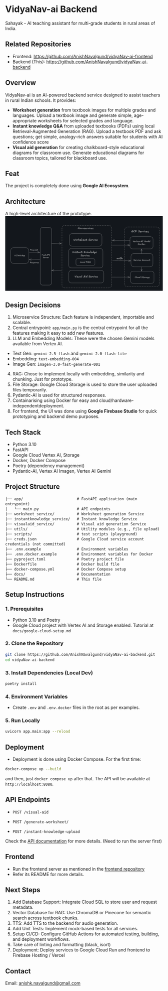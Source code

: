 # VidyaNav-ai Backend

Sahayak - AI teaching assistant for multi-grade students in rural areas of India.

## Related Repositories
- Frontend: https://github.com/AnishNavalgund/vidyaNav-ai-frontend
- Backend (This): https://github.com/AnishNavalgund/vidyaNav-ai-backend

## Overview
VidyaNav-ai is an AI-powered backend service designed to assist teachers in rural Indian schools. It provides:
- **Worksheet generation** from textbook images for multiple grades and languages. Upload a textbook image and generate simple, age-appropriate worksheets for selected grades and language.
- **Instant knowledge Q&A** from uploaded textbooks (PDFs) using local Retrieval-Augmented Generation (RAG). Upload a textbook PDF and ask questions; get simple, analogy-rich answers suitable for students with AI confidence score
- **Visual aid generation** for creating chalkboard-style educational diagrams for classroom use. Generate educational diagrams for classroom topics, tailored for blackboard use.

## Feat
The project is completely done using **Google AI Ecosystem**. 

## Architecture
A high-level architecture of the prototype.
![Architecture](docs/architecture.png)


## Design Decisions
1. Microservice Structure: Each feature is independent, importable and scalable.
2. Central entrypoint: `app/main.py` is the central entrypoint for all the features making it easy to add new features.
3. LLM and Embedding Models: These were the chosen Gemini models available from Vertex AI. 
 - Text Gen: `gemini-2.5-flash` and `gemini-2.0-flash-lite`
 - Embedding: `text-embedding-004`
 - Image Gen: `imagen-3.0-fast-generate-001`
4. RAG: Chose to implement locally with embedding, similarity and chunking. Just for prototype.  
5. File Storage: Google Cloud Storage is used to store the user uploaded files temporarily.
6. Pydantic-AI is used for structured responses. 
7. Containarising using Docker for easy and cloud/hardware-independentdeployment.
8. For frontend, the UI was done using **Google Firebase Studio** for quick prototyping and backend demo purposes. 

## Tech Stack
- Python 3.10
- FastAPI
- Google Cloud Vertex AI, Storage
- Docker, Docker Compose
- Poetry (dependency management)
- Pydantic-AI, Vertex AI Imagen, Vertex AI Gemini

## Project Structure
```
├── app/                        # FastAPI application (main entrypoint)
│   └── main.py                 # API endpoints
├── worksheet_service/          # Worksheet generation Service
├── instantknowledge_service/   # Instant knowledge Service
├── visualaid_service/          # Visual aid generation Service
├── utils/                      # Utility modules (e.g., file upload)
├── scripts/                    # test scripts (playground)
├── creds.json                  # Google Cloud service account credentials (not committed)
├── .env.example                # Environment variables 
├── .env.docker.example         # Environment variables for Docker 
├── pyproject.toml              # Poetry project file
├── Dockerfile                  # Docker build file
├── docker-compose.yml          # Docker Compose setup
├── docs/                       # Documentation
└── README.md                   # This file
```

## Setup Instructions

### 1. Prerequisites
- Python 3.10 and Poetry
- Google Cloud project with Vertex AI and Storage enabled. Tutorial at `docs/google-cloud-setup.md`

### 2. Clone the Repository
```bash
git clone https://github.com/AnishNavalgund/vidyaNav-ai-backend.git
cd vidyaNav-ai-backend
```

### 3. Install Dependencies (Local Dev)
```bash
poetry install
```

### 4. Environment Variables
- Create `.env` and `.env.docker` files in the root as per examples. 

### 5. Run Locally
```bash
uvicorn app.main:app --reload
```

## Deployment
- Deployment is done using Docker Compose. For the first time:
```bash
docker-compose up --build
```
and then, just `docker compose up` after that.
The API will be available at `http://localhost:8080`.

## API Endpoints
- `POST /visual-aid`  

- `POST /generate-worksheet/`  

- `POST /instant-knowledge-upload`  

Check the [API documentation](http://localhost:8080/docs) for more details. (Need to run the server first)

## Frontend
- Run the frontend server as mentioned in the [frontend repository](https://github.com/AnishNavalgund/vidyaNav-ai-frontend)
- Refer its README for more details.

## Next Steps
1. Add Database Support: Integrate Cloud SQL to store user and request metadata.
2. Vector Database for RAG: Use ChromaDB or Pinecone for semantic search across textbook chunks.
3. TTS: Add TTS to the backend for audio generation.
4. Add Unit Tests: Implement mock-based tests for all services. 
5. Setup CI/CD: Configure GitHub Actions for automated testing, building, and deployment workflows.
6. Take care of linting and formatting (black, isort)
7. Deployment: Deploy services to Google Cloud Run and frontend to Firebase Hosting / Vercel

## Contact
Email: anishk.navalgund@gmail.com